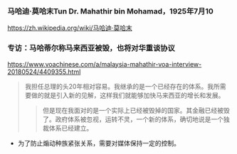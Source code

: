 ### 马哈迪·莫哈末Tun Dr. Mahathir bin Mohamad，1925年7月10
https://zh.wikipedia.org/wiki/马哈迪·莫哈末
### 专访：马哈蒂尔称马来西亚被毁，也将对华重谈协议
https://www.voachinese.com/a/malaysia-mahathir-voa-interview-20180524/4409355.html
>我担任总理的头20年相对容易。我继承的是一个已经存在的体系。我所需要做的就是引入新的见解，这样我们就能够加快马来西亚的增长和发展。
>>但是现在我面对的是一个实际上已经被毁掉的国家。其金融已经被毁了。政府体系被忽视，运转不灵，一个新的体系，确切地说是一个独裁体系已经建立。
- 为了防止煽动种族紧张关系，需要对媒体保持一定的控制。